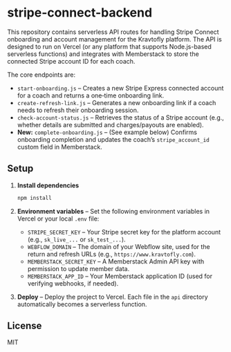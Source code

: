 # stripe-connect-backend

This repository contains serverless API routes for handling Stripe Connect onboarding and account management for the Kravtofly platform.  The API is designed to run on Vercel (or any platform that supports Node.js-based serverless functions) and integrates with Memberstack to store the connected Stripe account ID for each coach.

The core endpoints are:

- `start-onboarding.js` – Creates a new Stripe Express connected account for a coach and returns a one‑time onboarding link.
- `create-refresh-link.js` – Generates a new onboarding link if a coach needs to refresh their onboarding session.
- `check-account-status.js` – Retrieves the status of a Stripe account (e.g., whether details are submitted and charges/payouts are enabled).
- **New:** `complete-onboarding.js` – (See example below) Confirms onboarding completion and updates the coach’s `stripe_account_id` custom field in Memberstack.

## Setup

1. **Install dependencies**

   ```bash
   npm install
   ```

2. **Environment variables** – Set the following environment variables in Vercel or your local `.env` file:

   - `STRIPE_SECRET_KEY` – Your Stripe secret key for the platform account (e.g., `sk_live_...` or `sk_test_...`).
   - `WEBFLOW_DOMAIN` – The domain of your Webflow site, used for the return and refresh URLs (e.g., `https://www.kravtofly.com`).
   - `MEMBERSTACK_SECRET_KEY` – A Memberstack Admin API key with permission to update member data.
   - `MEMBERSTACK_APP_ID` – Your Memberstack application ID (used for verifying webhooks, if needed).

3. **Deploy** – Deploy the project to Vercel.  Each file in the `api` directory automatically becomes a serverless function.

## License

MIT